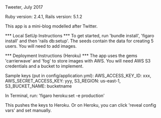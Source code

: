 Tweeter, July 2017

Ruby version: 2.4.1, Rails version: 5.1.2

This app is a mini-blog modelled after Twitter.  

*** Local SetUp Instructions ***
To get started, run 'bundle install', 'figaro install' and then 'rails db:setup'.  The seeds contain the data for creating 5 users.  You will need to add images.

*** Deployment Instructions (Heroku) ***
The app uses the gems 'carrierwave' and 'fog' to store images with AWS.  You will need AWS S3 credentials and a bucket to implement.

Sample keys (put in config/application.yml):
  AWS_ACCESS_KEY_ID: xxx,
  AWS_SECRET_ACCESS_KEY: yyy,
  S3_REGION: us-east-1,
  S3_BUCKET_NAME: bucketname

In Terminal, run: 'figaro heroku:set -e production'

This pushes the keys to Heroku.  Or on Heroku, you can click 'reveal config vars' and set manually.

